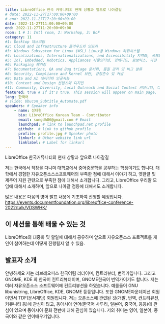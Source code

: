 ```yaml
---
title: LibreOffice 한국 커뮤니티의 현재 상황과 앞으로 나아갈길
# date: 2022-11-27T17:00:00+09:00
# end: 2022-11-27T17:20:00+09:00
date: 2022-11-27T11:00:00+09:00
end: 2022-11-27T11:20:00+09:00
room: 1 # 1: Intl room, 2: Workshop, 3: BoF
category: 11
#1: Desktop 데스크탑
#2: Cloud and Infrastructure 클라우드와 인프라
#3: Windows Subsystem for Linux (WSL) Linux용 Windows 하위시스템
#4: Localizations, Internationalizations, and Accessibility 지역화, 국제화 및 접근성
#5: IoT, Embedded, Robotics, Appliances 사물인터넷, 임베디드, 로보틱스, 가전
#6: Packaging 패키징
#7: Documentations, QA and Bug triage 문서화, 품질 관리 및 버그 분류
#8: Security, Compliance and Kernel 보안, 규정준수 및 커널
#9: Data and AI 데이터와 인공지능
#10: Content and Design 컨텐츠와 디지인
#11: Community, Diversity, Local Outreach and Social Context 커뮤니티, 다양성, 지역 사회 협력과 사회적 관점
featured: true # If it's true. This session will appear on main page.
lang: 한국어
# slide: Ubucon_Subtitle_Automate.pdf
speakers: # Speaker info
    - name: 성대현
      bio: LibreOffice Korean Team - Contributor
      email: sungdh86@gmail.com # Email
      launchpad: # link to launchpad.net profile
      github:  # link to github profile
      profile: profile.jpg # Speaker photo
      linkurl: # Other website link url
      linklabel: # Label for linkurl
---
```

LibreOffice 한국커뮤니티의 현재 상황과 앞으로 나아갈길

저는 한국에서 직장을 다니며 대학교에서 중어중문학을 공부하는 학생이기도 합니다.
대학에서 경험한 자유오픈소스소프트웨어의 부족한 점에 대해서 이야기 하고, 옛한글 및 제주어 지원 관련으로 부족한 점에 대해서 소개합니다.
그리고, LibreOffice 우리말 모임에 대해서 소개하며, 앞으로 나아갈 점등에 대해서도 소개합니다. 

많은 내용은 다음의 영어 발표 내용에 기초하여 진행할 예정입니다.
https://events.documentfoundation.org/libreoffice-conference-2022/talk/VDSWHK/

## 이 세션을 통해 배울 수 있는 것
LibreOffice의 대중화 및 할일에 대해서 공유하며 앞으로 자유오픈소스 프로젝트를 개인이 참여하는데 어떻게 진행될지 알 수 있음. 

## 발표자 소개
안녕하세요 저는 리브레오피스 한국어팀 리더이며, 컨트리뷰터, 번역가입니다. 그리고 GNOME, KDE 의 한국어 컨트리뷰터이며, GNOME한국어 번역가이기도 합니다. 저는 여러 자유오픈소스 소프트웨어에 컨트리뷰션을 하였습니다. 예를들어 GNU libunistring, LibreOffice, KDE, GNOME 등등입니다. 또한 GNOME파운데이션 회원이면서 TDF(문서재단) 회원입니다. 저는 오픈소스에 관련된 것(개발, 번역, 컨트리뷰션, 커뮤니티 등)에 관심이 많고, 동아시아 언어(한국어 사투리, 일본어, 중국어, 등등)에 관심이 있으며 동아시아 문화 전반에 대해 관심이 있습니다. 저의 취미는 영어, 일본어, 중국어와 같은 언어배우기입니다. 